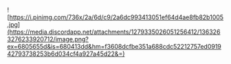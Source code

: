 ![https://i.pinimg.com/736x/2a/6d/c9/2a6dc993413051ef64d4ae8fb82b1005.jpg](https://media.discordapp.net/attachments/1279335026051256412/1363263276233920712/image.png?ex=6805655d&is=680413dd&hm=f3608dcfbe351a688cdc52212757ed091942793738253b6d034cf4a927a45d22&=)




